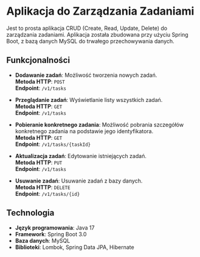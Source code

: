 # Aplikacja do Zarządzania Zadaniami

Jest to prosta aplikacja CRUD (Create, Read, Update, Delete) do zarządzania zadaniami. Aplikacja została zbudowana przy użyciu Spring Boot, z bazą danych MySQL do trwałego przechowywania danych.

## Funkcjonalności

- **Dodawanie zadań**: Możliwość tworzenia nowych zadań.  
  **Metoda HTTP**: `POST`  
  **Endpoint**: `/v1/tasks`

- **Przeglądanie zadań**: Wyświetlanie listy wszystkich zadań.  
  **Metoda HTTP**: `GET`  
  **Endpoint**: `/v1/tasks`

- **Pobieranie konkretnego zadania**: Możliwość pobrania szczegółów konkretnego zadania na podstawie jego identyfikatora.  
  **Metoda HTTP**: `GET`  
  **Endpoint**: `/v1/tasks/{taskId}`

- **Aktualizacja zadań**: Edytowanie istniejących zadań.  
  **Metoda HTTP**: `PUT`  
  **Endpoint**: `/v1/tasks`

- **Usuwanie zadań**: Usuwanie zadań z bazy danych.  
  **Metoda HTTP**: `DELETE`  
  **Endpoint**: `/v1/tasks/{id}`

## Technologia

- **Język programowania**: Java 17
- **Framework**: Spring Boot 3.0
- **Baza danych**: MySQL
- **Biblioteki**: Lombok, Spring Data JPA, Hibernate
